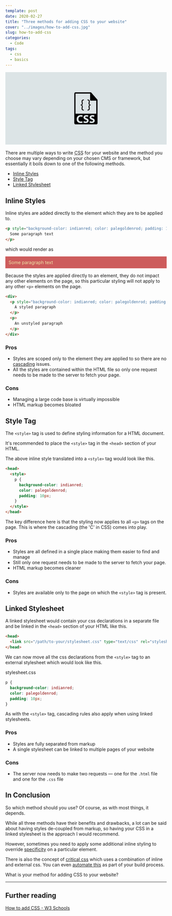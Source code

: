 ```yaml
---
template: post
date: 2020-02-27
title: "Three methods for adding CSS to your website"
cover: "../images/how-to-add-css.jpg"
slug: how-to-add-css
categories:
  - Code
tags:
  - css
  - basics
---
```


<img src="../images/how-to-add-css.jpg" className="post-cover-image webfeedsFeaturedVisual" />

There are multiple ways to write <abbr title="Cascading Style Sheet">CSS</abbr> for your website and the method you choose may vary depending on your chosen CMS or framework, but essentially it boils down to one of the following methods.

- [Inline Styles](#Inline-Styles)
- [Style Tag](#Style-Tag)
- [Linked Stylesheet](#Linked-Stylesheet)

## Inline Styles

Inline styles are added directly to the element which they are to be applied to.

```html
<p style="background-color: indianred; color: palegoldenrod; padding: 10px;">
  Some paragraph text
</p>
```

which would render as

<p style="background-color: indianred; color: palegoldenrod; padding: 10px;">
  Some paragraph text
</p>

Because the styles are applied directly to an element, they do not impact any other elements on the page, so this particular styling will not apply to any other `<p>` elements on the page.

```html
<div>
  <p style="background-color: indianred; color: palegoldenrod; padding: 10px;">
    A styled paragraph
  </p>
  <p>
    An unstyled paragraph
  </p>
</div>
```

### Pros

- Styles are scoped only to the element they are applied to so there are no [cascading](https://developer.mozilla.org/en-US/docs/Web/CSS/Cascade) issues.
- All the styles are contained within the HTML file so only one request needs to be made to the server to fetch your page.

### Cons

- Managing a large code base is virtually impossible
- HTML markup becomes bloated

## Style Tag

The `<style>` tag is used to define styling information for a HTML document.

It's recommended to place the `<style>` tag in the `<head>` section of your HTML.

The above inline style translated into a `<style>` tag would look like this.

```html
<head>
  <style>
    p {
      background-color: indianred;
      color: palegoldenrod;
      padding: 10px;
    }
  </style>
</head>
```

The key difference here is that the styling now applies to all `<p>` tags on the page. This is where the cascading (the 'C' in CSS) comes into play.

### Pros

- Styles are all defined in a single place making them easier to find and manage
- Still only one request needs to be made to the server to fetch your page.
- HTML markup becomes cleaner

### Cons

- Styles are available only to the page on which the `<style>` tag is present.

## Linked Stylesheet

A linked stylesheet would contain your css declarations in a separate file and be linked in the `<head>` section of your HTML like this.

```html
<head>
  <link src="/path/to-your/stylesheet.css" type="text/css" rel="stylesheet" />
</head>
```

We can now move all the css declarations from the `<style>` tag to an external stylesheet which would look like this.

<div className="file">stylesheet.css</div>

```css
p {
  background-color: indianred;
  color: palegoldenrod;
  padding: 10px;
}
```

As with the `<style>` tag, cascading rules also apply when using linked stylesheets.

### Pros

- Styles are fully separated from markup
- A single stylesheet can be linked to multiple pages of your website

### Cons

- The server now needs to make two requests &mdash; one for the `.html` file and one for the `.css` file

## In Conclusion

So which method should you use? Of course, as with most things, it depends.

While all three methods have their benefits and drawbacks, a lot can be said about having styles de-coupled from markup, so having your CSS in a linked stylesheet is the approach I would recommend.

However, sometimes you need to apply some additional inline styling to override [specificity](https://developer.mozilla.org/en-US/docs/Web/CSS/Specificity) on a particular element.

There is also the concept of [critical css](https://www.smashingmagazine.com/2015/08/understanding-critical-css/) which uses a combination of inline and external css. You can even [automate this](https://github.com/addyosmani/critical) as part of your build process.

What is your method for adding CSS to your website?

---

## Further reading

[How to add CSS - W3 Schools](https://www.w3schools.com/css/css_howto.asp)
